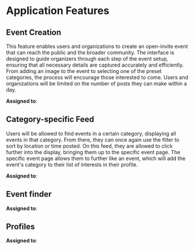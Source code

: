# Application Features

## Event Creation

This feature enables users and organizations to create an open-invite event that can reach the public and the broader community. The interface is designed to guide organizers through each step of the event setup, ensuring that all necessary details are captured accurately and efficiently. From adding an image to the event to selecting one of the preset categories, the process will encourage those interested to come. Users and organizations will be limited on the number of posts they can make within a day. 


**Assigned to**: 
  
## Category-specific Feed

Users will be allowed to find events in a certain category, displaying all events in that category. From there, they can once again use the filter to sort by location or time posted. On this feed, they are allowed to click further into the display, bringing them up to the specific event page. The specific event page allows them to further like an event, which will add the event's category to their list of interests in their profile.


**Assigned to**: 

## Event finder



**Assigned to**: 

## Profiles


**Assigned to**: 
